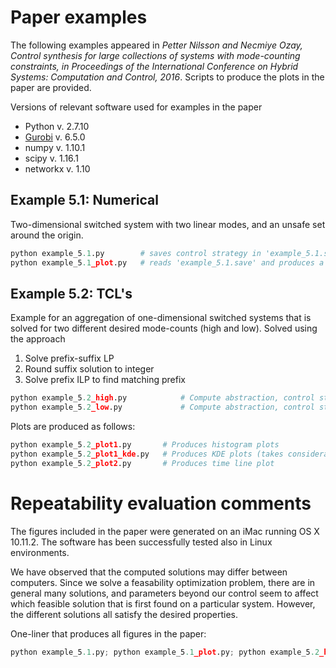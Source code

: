 # Paper examples

The following examples appeared in *Petter Nilsson and Necmiye Ozay, Control synthesis for large collections of systems with mode-counting constraints, in Proceedings of the International Conference on Hybrid Systems: Computation and Control, 2016*. Scripts to produce the plots in the paper are provided.

Versions of relevant software used for examples in the paper
 * Python v. 2.7.10
 * [Gurobi](http://www.gurobi.com) v. 6.5.0
 * numpy v. 1.10.1
 * scipy v. 1.16.1
 * networkx v. 1.10

## Example 5.1: Numerical

Two-dimensional switched system with two linear modes, and an unsafe set around the origin.

```python
python example_5.1.py   	 # saves control strategy in 'example_5.1.save'
python example_5.1_plot.py   # reads 'example_5.1.save' and produces a plot
```

## Example 5.2: TCL's

Example for an aggregation of one-dimensional switched systems that is solved for two different desired mode-counts (high and low). Solved using the approach

1. Solve prefix-suffix LP
2. Round suffix solution to integer
3. Solve prefix ILP to find matching prefix

```python
python example_5.2_high.py    		  # Compute abstraction, control strategy, and do simulation
python example_5.2_low.py    		  # Compute abstraction, control strategy, and do simulation
```
Plots are produced as follows:
```python
python example_5.2_plot1.py	 	  # Produces histogram plots
python example_5.2_plot1_kde.py	  # Produces KDE plots (takes considerable time)
python example_5.2_plot2.py  	  # Produces time line plot
```

# Repeatability evaluation comments

The figures included in the paper were generated on an iMac running OS X 10.11.2. The software has been successfully tested also in Linux environments. 

We have observed that the computed solutions may differ between computers. Since we solve a feasability optimization problem, there are in general many solutions, and parameters beyond our control seem to affect which feasible solution that is first found on a particular system. However, the different solutions all satisfy the desired properties.

One-liner that produces all figures in the paper:

```python 
python example_5.1.py; python example_5.1_plot.py; python example_5.2_high.py; python example_5.2_low.py; python example_5.2_plot1_kde.py; python example_5.2_plot2.py
```
